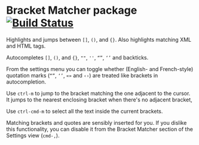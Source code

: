 # Bracket Matcher package [![Build Status](https://travis-ci.org/atom/bracket-matcher.svg?branch=master)](https://travis-ci.org/atom/bracket-matcher)

Highlights and jumps between `[]`, `()`, and `{}`. Also highlights matching XML
and HTML tags.

Autocompletes `[]`, `()`, and `{}`, `""`, `''`, `“”`, `‘’` and backticks.

From the settings menu you can toggle whether (English- and
French-style) quotation marks (`“”`, `‘’`, `«»` and `‹›`)
are treated like brackets in autocompletion.

Use `ctrl-m` to jump to the bracket matching the one adjacent to the cursor.
It jumps to the nearest enclosing bracket when there's no adjacent bracket,

Use `ctrl-cmd-m` to select all the text inside the current brackets.

Matching brackets and quotes are sensibly inserted for you. If you dislike this
functionality, you can disable it from the Bracket Matcher section of the
Settings view (`cmd-,`).
